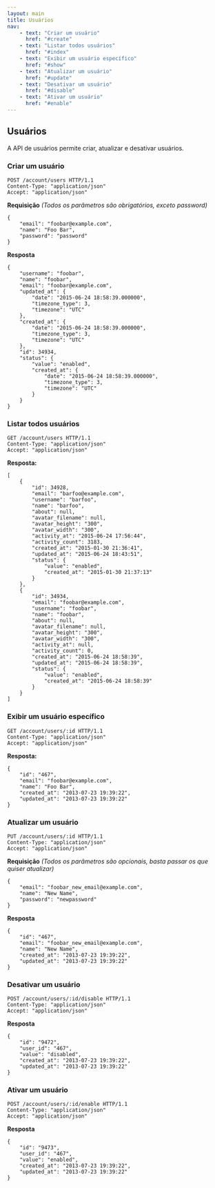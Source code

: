 ```yaml
---
layout: main
title: Usuários
nav:
    - text: "Criar um usuário"
      href: "#create"
    - text: "Listar todos usuários"
      href: "#index"
    - text: "Exibir um usuário específico"
      href: "#show"
    - text: "Atualizar um usuário"
      href: "#update"
    - text: "Desativar um usuário"
      href: "#disable"
    - text: "Ativar um usuário"
      href: "#enable"
---
```


## Usuários

A API de usuários permite criar, atualizar e desativar usuários.

### <a id="create">Criar um usuário</a>

    POST /account/users HTTP/1.1
    Content-Type: "application/json"
    Accept: "application/json"

**Requisição** *(Todos os parâmetros são obrigatórios, exceto password)*

    {
        "email": "foobar@example.com",
        "name": "Foo Bar",
        "password": "password"
    }

**Resposta**

    {
        "username": "foobar",
        "name": "foobar",
        "email": "foobar@example.com",
        "updated_at": {
            "date": "2015-06-24 18:58:39.000000",
            "timezone_type": 3,
            "timezone": "UTC"
        },
        "created_at": {
            "date": "2015-06-24 18:58:39.000000",
            "timezone_type": 3,
            "timezone": "UTC"
        },
        "id": 34934,
        "status": {
            "value": "enabled",
            "created_at": {
                "date": "2015-06-24 18:58:39.000000",
                "timezone_type": 3,
                "timezone": "UTC"
            }
        }
    }

### <a id="index">Listar todos usuários</a>

    GET /account/users HTTP/1.1
    Content-Type: "application/json"
    Accept: "application/json"

**Resposta:**

    [
        {
            "id": 34928,
            "email": "barfoo@example.com",
            "username": "barfoo",
            "name": "barfoo",
            "about": null,
            "avatar_filename": null,
            "avatar_height": "300",
            "avatar_width": "300",
            "activity_at": "2015-06-24 17:56:44",
            "activity_count": 3183,
            "created_at": "2015-01-30 21:36:41",
            "updated_at": "2015-06-24 18:43:51",
            "status": {
                "value": "enabled",
                "created_at": "2015-01-30 21:37:13"
            }
        },
        {
            "id": 34934,
            "email": "foobar@example.com",
            "username": "foobar",
            "name": "foobar",
            "about": null,
            "avatar_filename": null,
            "avatar_height": "300",
            "avatar_width": "300",
            "activity_at": null,
            "activity_count": 0,
            "created_at": "2015-06-24 18:58:39",
            "updated_at": "2015-06-24 18:58:39",
            "status": {
                "value": "enabled",
                "created_at": "2015-06-24 18:58:39"
            }
        }
    ]

### <a id="show">Exibir um usuário específico</a>

    GET /account/users/:id HTTP/1.1
    Content-Type: "application/json"
    Accept: "application/json"

**Resposta:**

    {
        "id": "467",
        "email": "foobar@example.com",
        "name": "Foo Bar",
        "created_at": "2013-07-23 19:39:22",
        "updated_at": "2013-07-23 19:39:22"
    }

### <a id="update">Atualizar um usuário</a>

    PUT /account/users/:id HTTP/1.1
    Content-Type: "application/json"
    Accept: "application/json"

**Requisição** *(Todos os parâmetros são opcionais, basta passar os que quiser atualizar)*

    {
        "email": "foobar_new_email@example.com",
        "name": "New Name",
        "password": "newpassword"
    }

**Resposta**

    {
        "id": "467",
        "email": "foobar_new_email@example.com",
        "name": "New Name",
        "created_at": "2013-07-23 19:39:22",
        "updated_at": "2013-07-23 19:39:22"
    }

### <a id="disable">Desativar um usuário</a>

    POST /account/users/:id/disable HTTP/1.1
    Content-Type: "application/json"
    Accept: "application/json"

**Resposta**

    {
        "id": "9472",
        "user_id": "467",
        "value": "disabled",
        "created_at": "2013-07-23 19:39:22",
        "updated_at": "2013-07-23 19:39:22"
    }

### <a id="enable">Ativar um usuário</a>

    POST /account/users/:id/enable HTTP/1.1
    Content-Type: "application/json"
    Accept: "application/json"

**Resposta**

    {
        "id": "9473",
        "user_id": "467",
        "value": "enabled",
        "created_at": "2013-07-23 19:39:22",
        "updated_at": "2013-07-23 19:39:22"
    }
